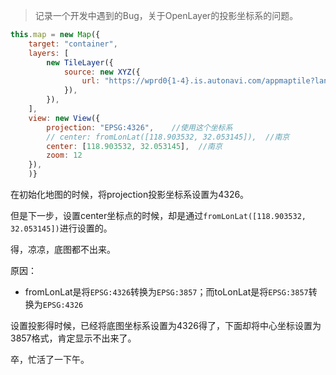 > 记录一个开发中遇到的Bug，关于OpenLayer的投影坐标系的问题。



```js
this.map = new Map({
    target: "container",
    layers: [
        new TileLayer({
            source: new XYZ({
                url: "https://wprd0{1-4}.is.autonavi.com/appmaptile?lang=zh_cn&size=1&style=7&x={x}&y={y}&z={z}",
            }),
        }),
    ],
    view: new View({
        projection: "EPSG:4326",    //使用这个坐标系
        // center: fromLonLat([118.903532, 32.053145]),  //南京
        center: [118.903532, 32.053145],  //南京
        zoom: 12
    }),
    )}
```

在初始化地图的时候，将projection投影坐标系设置为4326。

但是下一步，设置center坐标点的时候，却是通过`fromLonLat([118.903532, 32.053145])`进行设置的。

得，凉凉，底图都不出来。

原因：

- fromLonLat是将`EPSG:4326`转换为`EPSG:3857`；而toLonLat是将`EPSG:3857`转换为`EPSG:4326`

设置投影得时候，已经将底图坐标系设置为4326得了，下面却将中心坐标设置为3857格式，肯定显示不出来了。

卒，忙活了一下午。